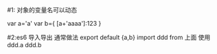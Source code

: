#1: 对象的变量名可以动态

var a='a'
var b={
  [a+'aaaa']:123
}

#2:es6 导入导出 通常做法
export default {a,b}
import ddd from 上面 
使用 ddd.a ddd.b

